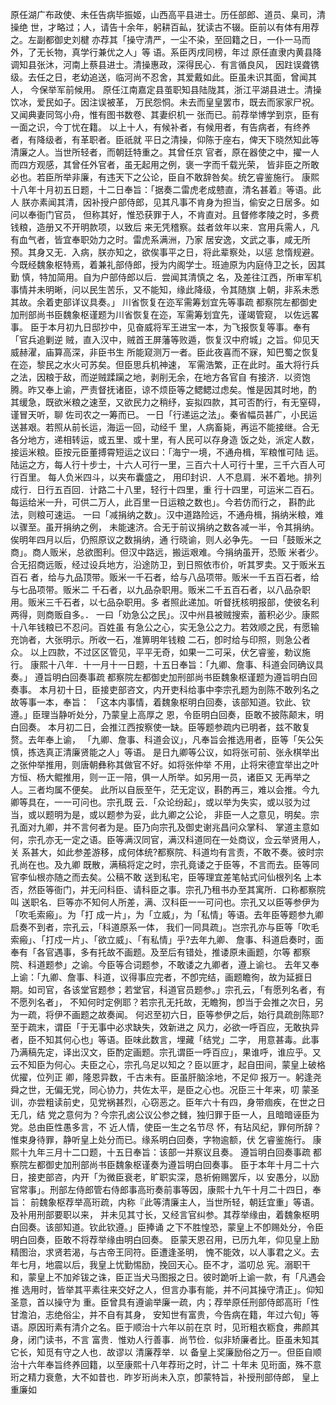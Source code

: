 <!-- { "loadSidebar": true } -->
原任湖广布政使、未任告病毕振姬，山西高平县进士。历任部郎、道员、臬司，清操绝
世，才略过；人，请告十余年，躬耕百畆，犹读古不辍。臣前以有体有用荐之。左副都御史刘楗
亦荐其「操守清严，一尘不染，至回籍之日，一仆一马而外，了无长物，真学行兼优之人」等
语。系臣丙戌同榜，年过
原任直隶内黄县降调知县张沐，河南上蔡县进士。清操惠政，深得民心．有言循良风，
因跓误聋镌级。去任之日，老幼追送，临河尚不忍舍，其爱戴如此。臣虽未识其面，曾闻其人，
今保举军前候用。
原任江南嘉定县茧职知县陆陇其，浙江平湖县进士。清操饮冰，爱民如子。因注误被革，
万民怨恫。未去而皇皇罢市，既去而家家尸祝。又闻典妻同驾小舟，惟有图书数卷、其妻织机一
张而已。前荐举博学到京，臣有一面之识，今丁忧在籍。
以上十人，有候补者，有候用者，有告病者，有终养者，有降级者，有革职者。臣祇就
平日之清操，仰陈于座右，俾天下晓然知此等清廉之人。当世所轻者，而朝廷特重之。其曾任京
官者，原在器使之中，擢一人而四方观感，其曾任外官者，虽无起用之例，褒一字而千载光荣，
皆非臣之所敢必也。若臣所举非廉，有违天下之公论，臣自不敢辞咎矣。统乞睿鉴施行。
康熙十八年十月初五日题，十二日奉旨：「据奏二雷虎老成戆直，清名甚着』等语。此人
朕亦素闻其清，因补授户部侍郎，见其凡事不肯身为担当，偷安之日居多。如问以奉衙门官员，
但称其好，惟恐获罪于人，不肯直对。且督修孝陵之时，多费钱粮，造册又不开明款项，以致后
来无凭稽察。兹者敛年以来．宫用兵需人，凡有血气者，皆宜奉职効力之时。雷虎系满洲，乃家
居安逸，文武之事，咸无所预。其身又无．入病，朕亦知之，欲俟事平之日，将此辈察处，以惩
怠惰规避。今既经魏象枢特焉，着兼礼部侍郎，授为内阁学士。班迪原为内庭侍卫之长，因其勤
慎，特加简用。自为户部侍郎以后．尝闻其清慎之
名，及差往江西，所审军机事情并未明晰，问以民生苦乐，又不能知，缘此降级，令其随旗
上朝，非系未悉其故。余着吏部详议具奏。」
川省恢复在迩军需筹划宜先等事疏
都察院左都御史加刑部尚书臣魏象枢谨题为川省恢复在迩，军需筹划宜先，谨竭管窥，
以佐远畧事。
臣于本月初九日邸抄中，见奋威将军王进宝一本，为飞报恢复等事。奉有「官兵追剿逆
贼，直入汉中，贼首王屏藩等败遁，恢复汉中府城」之旨。仰见天威赫濯，庙算高深，非臣书生
所能窥测万一者。臣此夜喜而不寐，知巴蜀之恢复在迩，黎民之水火可苏矣。但臣思兵机神速，
军需浩繁，正在此时。虽大将行兵之法，因粮于敌，而逆贼蹂躏之地，剥削无余，在地方各官自
有接济．以资饱腾。昨又奉上谕，严责督抚诸臣，谅不烦臣等之鳃鳃过虑矣。惟是因其时地，酌
其缓急，既欲米粮之速至，又欲民力之稍纾，妄拟四款，其可否酌行，有无窒碍，谨冒天听，聊
佐司农之一筹而已。
一日「行递运之法」。秦省幅员甚广，小民运送甚艰。若照从前长运，海运一回，动经千
里，人病畜毙，再运不能接继。合无各分地方，递相转运，或五里、或十里，有人民可以存身造
饭之处，派定人数，接运米粮。臣按元臣董搏霄短运之议曰：「海宁一境，不通舟楫，军粮惟可陆
运。陆运之方，每人行十步士，十六人可行一里，三百六十人可行十里，三千六百人可行百里。
每人负米四斗，以夹布囊盛之，
用印封识．人不息肩．米不着地。排列成行．日行五百回．计路二十八里，轻行十四里，重
行十四里，可运米二百石。每运给米一升，可供二万人，此百里一日运粮之数也」。今若仿而行之，
斟酌此法，则粮可速运。
一曰「减捐纳之数」。汉中道路险远，不通舟楫，捐纳米粮，难以骤至。虽开捐纳之例，
未能速济。合无于前议捐纳之数各减一半，令其捐纳。俟明年四月以后，仍照原议之数捐纳，通
行晓谕，则人必争先。
一曰「鼓贩米之商」。商人贩米，总欲图利。但汉中路远，搬运艰难。今捐纳虽开，恐贩
米者少。合无招商远贩，经过设兵地方，沿途防卫，到日照依市价，听其罗卖。又于贩米五百石
者，给与九品顶带。贩米一千石者，给与八品项带。贩米一千五百石者，给与七品项带。贩米二
千石者，以九品杂职用。贩米二千五百石者，以八品杂职用。贩米三千石者，以七品杂职用。多
者照此递加。听督抚核明报部，使彼名利两得，则商贩自多。．
一曰「劝急公之民」。汉中州县被贼搜索，蓄积必少。康熙十八年钱粮已不忍问。百姓虽
有急公之心，实无急公之力。若效顺之民，有愿输充饷者，大张明示。所收一石，准箅明年钱粮
二石，卽时给与印照，则急公者众。
以上四款，不过区区管见，平平无奇，如果一二可采，伏乞睿鉴，勅议施行。
康熙十八年．十一月十一日题，十五日奉旨：「九卿、詹事、科道会同确议具奏。」
遵旨明白回奏事疏
都察院左都御史加刑部尚书臣魏象枢谨题为遵旨明白回奏事。
本月初十日，臣接吏部咨文，内开吏科给事中李宗孔题为剖陈不敢列名之故等事一本，奉旨：
「这本内事情，着魏象枢明白回奏，该部知道。钦此、钦遵。」臣理当静听处分，乃蒙皇上高厚之
恩，令臣明白回奏，臣敢不披陈颠末，明白回奏。
本月初二日，会推江西按察使一缺。臣等题参疏内已明者，兹不敢复赘。去年奉上谕，
「九卿、詹事、科道会议」，凡奉旨会推选用者，臣等「矢公矢慎，拣选真正清廉贤能之人」等语。
是日九卿等公议，如将张可前、张永棋举出之张仲举推用，则唐朝彝称其做官不好。如将张仲举
不用，止将宋德宜举出之叶方恒、杨大鲲推用，则一正一陪，俱一人所举。如另用一员，诸臣又
无再举之人。三者均属不便矣。
此所以自辰至午，茫无定议，斟酌再三，难以会推。今九卿等具在，一一可问也。宗孔既
云．「众论纷起」，或以举为失实，或以驳为过当，或以题明为是，或以题参为妥，此九卿之公论，
非臣一人之意见，明矣。宗孔面对九卿，并不言何者为是。臣乃向宗孔及御史谢兆昌问众掌科、
掌道主意如何，宗孔亦无一定之语。臣等满汉同官，满汉科道同在一处商议，佥云举贤用人，关
系甚大，如此参差游移，成何体统?都察院、科道均有言责，不敢不奏。彼时宗孔尚在也。及九卿
既散，满稿将定之时，宗孔竟诿之于臣等，不言而去。臣等同官李仙根亦随之而去矣。公稿不敢
送到私宅，臣等理宜差笔帖式问仙根列名
上本否，然臣等衙门，并无问科臣、请科臣之事。宗孔乃租书办至其寓所．口称都察院叫
送职名．巨等亦不知何人所差，满、汉科臣一一可问也。宗孔又以臣等参伊为「吹毛索瘢」。为「打
成一片」，为「立威」，为「私情」等语。去年臣等题参九卿启奏不到者，宗孔云，「科道原系一体，
我们一同具疏」。岂宗孔亦与臣等「吹毛索瘢」、「打戍一片」、「欲立威」、「有私情」乎?去年九卿、
詹事、科道启奏时，面奉有「各官遇事，多有托故不画题。及至后有错处，推诿原未画题，尔等
都察院、科道题参」之谕。今臣等合词题参，不敢诿之九卿者，遵上谕乜。
去年又奉上谕：「九卿、詹事、科道，议得事应完者，不卽完结，画题瞻徇，故为延捱日
期。如司官，各该堂官题参；若堂官，科道官员题参。」宗孔云，「有愿列名者，有不愿列名者」，
不知何时定例耶？若宗孔无托故，无瞻狥，卽当于会推之次日，另为一疏，将伊不画题之故奏闻。
何迟至初六日，臣等参伊之后，始行具疏剖陈耶?至于疏末，谓臣「于无事中必求缺失，效新进之
风力，必欲一呼百应，无敢执异者，臣不知其何心也」等语。臣味此数言，埋藏「结党」二字，
用意甚毒。此事乃满稿先定，译出汉文，臣酌定画题。宗孔谓臣一呼百应」，果谁呼，谁应乎。又
云不知臣为何心。夫臣之心，宗孔乌足以知之？臣以匪才，起自田间，蒙皇上破格优擢，位列正
卿，隆恩异数，千古未有。臣虽肝脑涂地，不足仰
报万一。躬逢尧舜之世，无偏无党，同心协力，共佐太平，是臣之心也。况臣三十年来，叨
蒙圣训，亦尝粗读前史，见党祸甚烈，心窃恶之。臣年六十有四，身带痼疾，在世之日无几，结
党之意何为？今宗孔卤公议公参之雠，独归罪于臣一人，且暗暗诬臣为党。总由臣性愚多言，不
近人情，使臣一生之名节尽
怀，有玷风纪，罪何所辞？惟束身待罪，静听皇上处分而已。缘系明白回奏，字物逾额，伏
乞睿鉴施行。
康熙十九年三月十二口题，十五日奉旨：该部一并察议且奏。
遵旨明白回奏事疏
都察院左都御史加刑部尚书臣魏象枢谨奏为遵旨明白回奏事。
臣于本年十月二十六日，接吏部咨，内开「为微臣衰老，旷职实深，恳祈俯赐罢斥，以
安愚分，以励官常事」。刑部左侍郎管右侍郎事高珩奏前事等因，康熙十九午十月二十四日，奉旨：
前魏象枢荐举高珩疏，内称『此等清廉主人，当世所轻，朝廷宜重」等语。及补用刑部要职以来，
并未见其寸长，又经言官纠参。其荐举缘由，着魏象枢明白回奏。该部知道。钦此钦遵。」臣捧诵
之下不胜惶恐，蒙皇上不卽赐处分，令臣明白回奏，臣敢不将荐举缘由明白回奏。
臣蒙天恩召用，已历九年，仰见皇上励精图治，求贤若渴，与古帝王同符。臣遭逢圣明，
愧不能效，以人事君之义。去年七月，地震以后，我皇上忧勤惕励，挽回天心。臣不才，滥叨总
宪。溺职干和，蒙皇上不加斧钹之诛，臣正当犬马图报之日。彼时跪听上谕一款，有「凡遇会推
选用时，皆举其平素往来交好之人，但言办事有能，并不问其操守清正」。仰知圣意，首以操守为
重。臣曾具有遵谕举廉一疏，内；荐举原任刑部侍郎高珩「性甘澹泊，志绝俗尘，并不自有其身，
安知世有富贵，今告病在籍，年过六旬」等语。原因珩素有清介之名。臣于顺治十六年以前在京
时，见珩粗衣粝食，弗颜其身，闭门读书，不言
富贵．惟劝人行善事．尚节俭．似非矫廉者比。臣虽未知其它长，知觅有守之人也．故谬以
清廉荐举．以
备皇上奖廉励俗之万一。但臣自顺治十六年奉旨终养回籍，以至康熙十八年荐珩之时，计二
十年未
见珩面，殊不意珩之精力衰惫，大不如昔也．昨岁珩尚未入京，卽蒙特旨，补授刑部侍郎，
皇上重廉如
